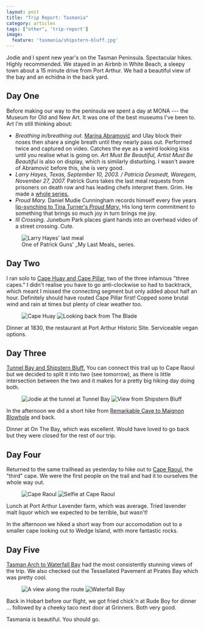 ```yaml
---
layout: post
title: "Trip Report: Tasmania"
category: articles
tags: ["other", 'trip-report']
image:
  feature: 'tasmania/shipstern-bluff.jpg'
---
```


Jodie and I spent new year's on the Tasman Peninsula. Spectacular hikes. Highly
recommended. We stayed in an Airbnb in White Beach, a sleepy town about a 15
minute drive from Port Arthur. We had a beautiful view of the bay and an
echidna in the back yard.


## Day One

Before making our way to the peninsula we spent a day at MONA --- the Museum for
Old and New Art. It was one of the best museums I've been to. Art I'm still
thinking about:

* _Breathing in/breathing out._ [Marina
  Abramović](https://en.wikipedia.org/wiki/Marina_Abramovi%C4%87) and Ulay
  block their noses then share a single breath until they nearly pass out.
  Performed twice and captured on video. Catches the eye as a weird looking
  kiss until you realise what is going on. _Art Must Be Beautiful, Artist Must
  Be Beautiful_ is also on display, which is similarly disturbing. I wasn't
  aware of Abramović before this, she is very good.
* _Larry Hayes, Texas, September 10, 2003. / Patricia Desmedt, Waregem,
  November 27, 2007._ Patrick Guns takes the last meal requests from prisoners
  on death row and has leading chefs interpret them. Grim. He made a [whole
  series.](http://www.patrickguns.com/index.php?/works/my-last-meals/)
* _Proud Mary._ Daniel Mudie Cunningham records himself every five years
  [lip-synching to Tina Turner's _Proud
  Mary_.](https://danmudcun.com/creation/proud-mary) His long term
  commitment to something that brings so much joy in turn brings me joy.
* _III Crossing_. Junebum Park places giant hands into an overhead video of a
  street crossing. Cute.

<figure>
<img src="/images/tasmania/larry-hayes.jpg" alt="Larry Hayes' last meal" />
<figcaption>
  One of Patrick Guns' _My Last Meals_ series.
</figcaption>
</figure>


<x-youtube href='https://www.youtube.com/watch?v=CWtldqYcl_s'></x-youtube>

## Day Two

I ran solo to [Cape Huay and Cape Pillar,](https://www.strava.com/activities/10459093609) two of the three infamous "three capes." I didn't realise you have to go anti-clockwise so had to backtrack, which meant I missed the connecting segment but only added about half an hour. Definitely should have routed Cape Pillar first! Copped some brutal wind and rain at times but plenty of clear weather too.

<figure class='image-strip-1-to-2'>
  <img src="/images/tasmania/cape-huay.jpg" alt="Cape Huay" />
  <img src="/images/tasmania/cape-pillar.jpg" alt="Looking back from The Blade" />
</figure>

Dinner at 1830, the restaurant at Port Arthur Historic Site. Serviceable vegan
options.

## Day Three

[Tunnel Bay and Shipstern Bluff.](https://www.strava.com/activities/10465259648) You can connect this trail up to Cape Raoul but we decided to split it into two (see tomorrow), as there is little intersection between the two and it makes for a pretty big hiking day doing both.

<figure class='image-strip'>
  <img src="/images/tasmania/jodie-tunnel-bay.jpg" alt="Jodie at the tunnel at Tunnel Bay" />
  <img src="/images/tasmania/shipstern-bluff.jpg" alt="View from Shipstern Bluff" />
</figure>

In the afternoon we did a short hike from [Remarkable Cave to Maignon Blowhole](https://www.strava.com/activities/10465674358) and back.

Dinner at On The Bay, which was excellent. Would have loved to go back but they were closed for the rest of our trip.

## Day Four

Returned to the same trailhead as yesterday to hike out to [Cape Raoul,](https://www.strava.com/activities/10471411237) the "third" cape. We were the first people on the trail and had it to ourselves the whole way out.

<figure class='image-strip'>
  <img src="/images/tasmania/cape-raoul.jpg" alt="Cape Raoul" />
  <img src="/images/tasmania/selfie.jpg" alt="Selfie at Cape Raoul" />
</figure>

Lunch at Port Arthur Lavender farm, which was average. Tried lavender malt liquor which we expected to be terrible, but wasn't!

In the afternoon we hiked a short way from our accomodation out to a smaller cape looking out to Wedge Island, with more fantastic rocks.

## Day Five

[Tasman Arch to Waterfall Bay](https://www.strava.com/activities/10476870339) had the most consistently stunning views of the trip. We also checked out the Tessellated Pavement at Pirates Bay which was pretty cool.

<figure class='image-strip'>
  <img src="/images/tasmania/waterfall-bay-2.jpg" alt="A view along the route" />
  <img src="/images/tasmania/waterfall-bay.jpg" alt="Waterfall Bay" />
</figure>

Back in Hobart before our flight, we got fried chick'n at Rude Boy for dinner
... followed by a cheeky taco next door at Grinners. Both very good.

Tasmania is beautiful. You should go.
